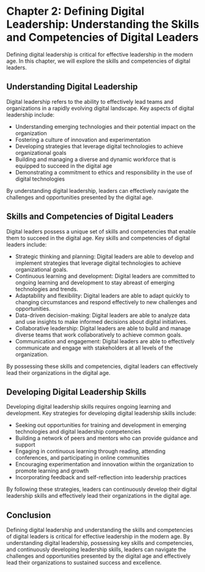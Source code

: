 Chapter 2: Defining Digital Leadership: Understanding the Skills and Competencies of Digital Leaders
====================================================================================================

Defining digital leadership is critical for effective leadership in the modern age. In this chapter, we will explore the skills and competencies of digital leaders.

Understanding Digital Leadership
--------------------------------

Digital leadership refers to the ability to effectively lead teams and organizations in a rapidly evolving digital landscape. Key aspects of digital leadership include:

* Understanding emerging technologies and their potential impact on the organization
* Fostering a culture of innovation and experimentation
* Developing strategies that leverage digital technologies to achieve organizational goals
* Building and managing a diverse and dynamic workforce that is equipped to succeed in the digital age
* Demonstrating a commitment to ethics and responsibility in the use of digital technologies

By understanding digital leadership, leaders can effectively navigate the challenges and opportunities presented by the digital age.

Skills and Competencies of Digital Leaders
------------------------------------------

Digital leaders possess a unique set of skills and competencies that enable them to succeed in the digital age. Key skills and competencies of digital leaders include:

* Strategic thinking and planning: Digital leaders are able to develop and implement strategies that leverage digital technologies to achieve organizational goals.
* Continuous learning and development: Digital leaders are committed to ongoing learning and development to stay abreast of emerging technologies and trends.
* Adaptability and flexibility: Digital leaders are able to adapt quickly to changing circumstances and respond effectively to new challenges and opportunities.
* Data-driven decision-making: Digital leaders are able to analyze data and use insights to make informed decisions about digital initiatives.
* Collaborative leadership: Digital leaders are able to build and manage diverse teams that work collaboratively to achieve common goals.
* Communication and engagement: Digital leaders are able to effectively communicate and engage with stakeholders at all levels of the organization.

By possessing these skills and competencies, digital leaders can effectively lead their organizations in the digital age.

Developing Digital Leadership Skills
------------------------------------

Developing digital leadership skills requires ongoing learning and development. Key strategies for developing digital leadership skills include:

* Seeking out opportunities for training and development in emerging technologies and digital leadership competencies
* Building a network of peers and mentors who can provide guidance and support
* Engaging in continuous learning through reading, attending conferences, and participating in online communities
* Encouraging experimentation and innovation within the organization to promote learning and growth
* Incorporating feedback and self-reflection into leadership practices

By following these strategies, leaders can continuously develop their digital leadership skills and effectively lead their organizations in the digital age.

Conclusion
----------

Defining digital leadership and understanding the skills and competencies of digital leaders is critical for effective leadership in the modern age. By understanding digital leadership, possessing key skills and competencies, and continuously developing leadership skills, leaders can navigate the challenges and opportunities presented by the digital age and effectively lead their organizations to sustained success and excellence.
